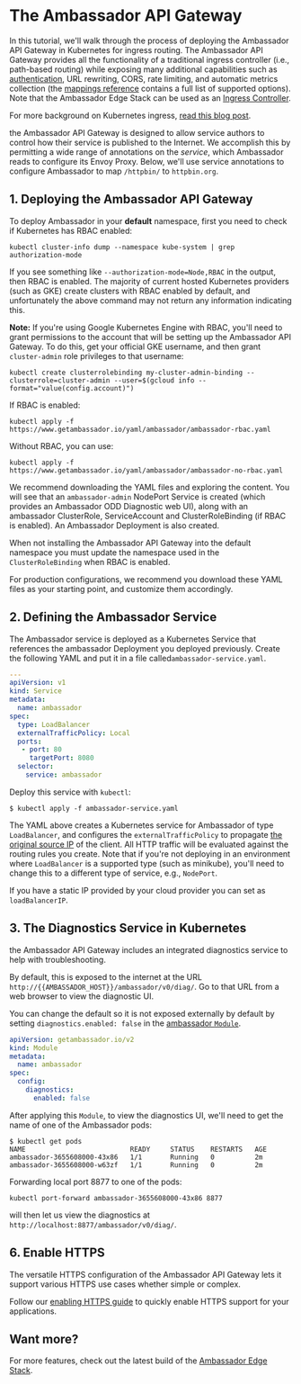 # The Ambassador API Gateway

In this tutorial, we'll walk through the process of deploying the Ambassador API Gateway in Kubernetes for ingress routing. The Ambassador API Gateway provides all the functionality of a traditional ingress controller (i.e., path-based routing) while exposing many additional capabilities such as [authentication](../auth-tutorial), URL rewriting, CORS, rate limiting, and automatic metrics collection (the [mappings reference](../../reference/mappings) contains a full list of supported options). Note that the Ambassador Edge Stack can be used as an [Ingress Controller](../../reference/core/ingress-controller).

For more background on Kubernetes ingress, [read this blog post](https://blog.getambassador.io/kubernetes-ingress-nodeport-load-balancers-and-ingress-controllers-6e29f1c44f2d).

the Ambassador API Gateway is designed to allow service authors to control how their service is published to the Internet. We accomplish this by permitting a wide range of annotations on the *service*, which Ambassador  reads to configure its Envoy Proxy. Below, we'll use service annotations to configure Ambassador to map `/httpbin/` to `httpbin.org`.

## 1. Deploying the Ambassador API Gateway

To deploy Ambassador in your **default** namespace, first you need to check if Kubernetes has RBAC enabled:

```shell
kubectl cluster-info dump --namespace kube-system | grep authorization-mode
```

If you see something like `--authorization-mode=Node,RBAC` in the output, then RBAC is enabled. The majority of current hosted Kubernetes providers (such as GKE) create clusters with RBAC enabled by default, and unfortunately the above command may not return any information indicating this.

**Note:** If you're using Google Kubernetes Engine with RBAC, you'll need to grant permissions to the account that will be setting up the Ambassador API Gateway. To do this, get your official GKE username, and then grant `cluster-admin` role privileges to that username:

```shell
kubectl create clusterrolebinding my-cluster-admin-binding --clusterrole=cluster-admin --user=$(gcloud info --format="value(config.account)")
```

If RBAC is enabled:

```shell
kubectl apply -f https://www.getambassador.io/yaml/ambassador/ambassador-rbac.yaml
```

Without RBAC, you can use:

```shell
kubectl apply -f https://www.getambassador.io/yaml/ambassador/ambassador-no-rbac.yaml
```

We recommend downloading the YAML files and exploring the content. You will see
that an `ambassador-admin` NodePort Service is created (which provides an
Ambassador ODD Diagnostic web UI), along with an ambassador ClusterRole, ServiceAccount and ClusterRoleBinding (if RBAC is enabled). An Ambassador Deployment is also created.

When not installing the Ambassador API Gateway into the default namespace you must update the namespace used in the `ClusterRoleBinding` when RBAC is enabled.

For production configurations, we recommend you download these YAML files as your starting point, and customize them accordingly.

## 2. Defining the Ambassador Service

The Ambassador service is deployed as a Kubernetes Service that references the ambassador Deployment you deployed previously. Create the following YAML and put it in a file called`ambassador-service.yaml`.

```yaml
---
apiVersion: v1
kind: Service
metadata:
  name: ambassador
spec:
  type: LoadBalancer
  externalTrafficPolicy: Local
  ports:
   - port: 80
     targetPort: 8080
  selector:
    service: ambassador
```

Deploy this service with `kubectl`:

```shell
$ kubectl apply -f ambassador-service.yaml
```

The YAML above creates a Kubernetes service for Ambassador of type `LoadBalancer`, and configures the `externalTrafficPolicy` to propagate [the original source IP](https://kubernetes.io/docs/tasks/access-application-cluster/create-external-load-balancer/#preserving-the-client-source-ip) of the client. All HTTP traffic will be evaluated against the routing rules you create. Note that if you're not deploying in an environment where `LoadBalancer` is a supported type (such as minikube), you'll need to change this to a different type of service, e.g., `NodePort`.

If you have a static IP provided by your cloud provider you can set as `loadBalancerIP`.

## 3. The Diagnostics Service in Kubernetes

the Ambassador API Gateway includes an integrated diagnostics service to help with troubleshooting. 

By default, this is exposed to the internet at the URL `http://{{AMBASSADOR_HOST}}/ambassador/v0/diag/`. Go to that URL from a web browser to view the diagnostic UI.

You can change the default so it is not exposed externally by default by setting `diagnostics.enabled: false` in the [ambassador `Module`](../../reference/core/ambassador).

```yaml
apiVersion: getambassador.io/v2
kind: Module
metadata:
  name: ambassador
spec:
  config:
    diagnostics:
      enabled: false
```

After applying this `Module`, to view the diagnostics UI, we'll need to get the name of one of the Ambassador pods:

```
$ kubectl get pods
NAME                          READY     STATUS    RESTARTS   AGE
ambassador-3655608000-43x86   1/1       Running   0          2m
ambassador-3655608000-w63zf   1/1       Running   0          2m
```

Forwarding local port 8877 to one of the pods:

```
kubectl port-forward ambassador-3655608000-43x86 8877
```

will then let us view the diagnostics at `http://localhost:8877/ambassador/v0/diag/`.

## 6. Enable HTTPS

The versatile HTTPS configuration of the Ambassador API Gateway lets it support various HTTPS use cases whether simple or complex.

Follow our [enabling HTTPS guide](../tls-termination) to quickly enable HTTPS support for your applications.

## Want more?

For more features, check out the latest build of the [Ambassador Edge Stack](../install).
